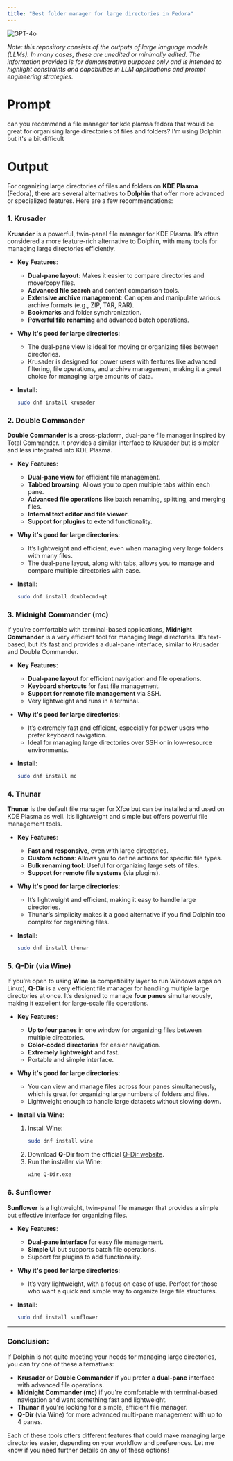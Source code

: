 ```yaml
---
title: "Best folder manager for large directories in Fedora"
---
```

![GPT-4o](https://img.shields.io/badge/GPT--4o-3333FF?style=for-the-badge&logo=openai&logoColor=white)



*Note: this repository consists of the outputs of large language models (LLMs). In many cases, these are unedited or minimally edited. The information provided is for demonstrative purposes only and is intended to highlight constraints and capabilities in LLM applications and prompt engineering strategies.*


# Prompt

can you recommend a file manager for kde plamsa fedora that would be great for organising large directories of files and folders? I'm using Dolphin but it's a bit difficult

# Output

For organizing large directories of files and folders on **KDE Plasma** (Fedora), there are several alternatives to **Dolphin** that offer more advanced or specialized features. Here are a few recommendations:

### 1. **Krusader**
**Krusader** is a powerful, twin-panel file manager for KDE Plasma. It’s often considered a more feature-rich alternative to Dolphin, with many tools for managing large directories efficiently.

- **Key Features**:
  - **Dual-pane layout**: Makes it easier to compare directories and move/copy files.
  - **Advanced file search** and content comparison tools.
  - **Extensive archive management**: Can open and manipulate various archive formats (e.g., ZIP, TAR, RAR).
  - **Bookmarks** and folder synchronization.
  - **Powerful file renaming** and advanced batch operations.

- **Why it's good for large directories**:
  - The dual-pane view is ideal for moving or organizing files between directories.
  - Krusader is designed for power users with features like advanced filtering, file operations, and archive management, making it a great choice for managing large amounts of data.

- **Install**:
  ```bash
  sudo dnf install krusader
  ```

### 2. **Double Commander**
**Double Commander** is a cross-platform, dual-pane file manager inspired by Total Commander. It provides a similar interface to Krusader but is simpler and less integrated into KDE Plasma.

- **Key Features**:
  - **Dual-pane view** for efficient file management.
  - **Tabbed browsing**: Allows you to open multiple tabs within each pane.
  - **Advanced file operations** like batch renaming, splitting, and merging files.
  - **Internal text editor and file viewer**.
  - **Support for plugins** to extend functionality.

- **Why it's good for large directories**:
  - It’s lightweight and efficient, even when managing very large folders with many files.
  - The dual-pane layout, along with tabs, allows you to manage and compare multiple directories with ease.

- **Install**:
  ```bash
  sudo dnf install doublecmd-qt
  ```

### 3. **Midnight Commander (mc)**
If you’re comfortable with terminal-based applications, **Midnight Commander** is a very efficient tool for managing large directories. It’s text-based, but it’s fast and provides a dual-pane interface, similar to Krusader and Double Commander.

- **Key Features**:
  - **Dual-pane layout** for efficient navigation and file operations.
  - **Keyboard shortcuts** for fast file management.
  - **Support for remote file management** via SSH.
  - Very lightweight and runs in a terminal.

- **Why it's good for large directories**:
  - It’s extremely fast and efficient, especially for power users who prefer keyboard navigation.
  - Ideal for managing large directories over SSH or in low-resource environments.

- **Install**:
  ```bash
  sudo dnf install mc
  ```

### 4. **Thunar**
**Thunar** is the default file manager for Xfce but can be installed and used on KDE Plasma as well. It’s lightweight and simple but offers powerful file management tools.

- **Key Features**:
  - **Fast and responsive**, even with large directories.
  - **Custom actions**: Allows you to define actions for specific file types.
  - **Bulk renaming tool**: Useful for organizing large sets of files.
  - **Support for remote file systems** (via plugins).

- **Why it's good for large directories**:
  - It’s lightweight and efficient, making it easy to handle large directories.
  - Thunar’s simplicity makes it a good alternative if you find Dolphin too complex for organizing files.

- **Install**:
  ```bash
  sudo dnf install thunar
  ```

### 5. **Q-Dir (via Wine)**
If you’re open to using **Wine** (a compatibility layer to run Windows apps on Linux), **Q-Dir** is a very efficient file manager for handling multiple large directories at once. It’s designed to manage **four panes** simultaneously, making it excellent for large-scale file operations.

- **Key Features**:
  - **Up to four panes** in one window for organizing files between multiple directories.
  - **Color-coded directories** for easier navigation.
  - **Extremely lightweight** and fast.
  - Portable and simple interface.

- **Why it's good for large directories**:
  - You can view and manage files across four panes simultaneously, which is great for organizing large numbers of folders and files.
  - Lightweight enough to handle large datasets without slowing down.

- **Install via Wine**:
  1. Install Wine:
     ```bash
     sudo dnf install wine
     ```
  2. Download **Q-Dir** from the official [Q-Dir website](https://www.softwareok.com/?Download=Q-Dir).
  3. Run the installer via Wine:
     ```bash
     wine Q-Dir.exe
     ```

### 6. **Sunflower**
**Sunflower** is a lightweight, twin-panel file manager that provides a simple but effective interface for organizing files.

- **Key Features**:
  - **Dual-pane interface** for easy file management.
  - **Simple UI** but supports batch file operations.
  - Support for plugins to add functionality.
  
- **Why it's good for large directories**:
  - It’s very lightweight, with a focus on ease of use. Perfect for those who want a quick and simple way to organize large file structures.

- **Install**:
  ```bash
  sudo dnf install sunflower
  ```

---

### Conclusion:
If Dolphin is not quite meeting your needs for managing large directories, you can try one of these alternatives:
- **Krusader** or **Double Commander** if you prefer a **dual-pane** interface with advanced file operations.
- **Midnight Commander (mc)** if you're comfortable with terminal-based navigation and want something fast and lightweight.
- **Thunar** if you're looking for a simple, efficient file manager.
- **Q-Dir** (via Wine) for more advanced multi-pane management with up to 4 panes.

Each of these tools offers different features that could make managing large directories easier, depending on your workflow and preferences. Let me know if you need further details on any of these options!